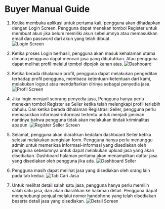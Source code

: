 # Buyer Manual Guide

1. Ketika membuka aplikasi untuk pertama kali, pengguna akan dihadapkan dengan Login Screen. Pengguna dapat menekan tombol Register untuk membuat akun jika belum memiliki akun sebelumnya atau memasukkan email dan password dari akun yang telah dibuat.<br>
![Login Screen](https://firebasestorage.googleapis.com/v0/b/wirajasa-bisnis.appspot.com/o/screenshot%2FWhatsApp%20Image%202022-12-11%20at%2012.48.47%20PM.jpeg?alt=media&token=f417bb82-d8e1-4111-b488-7af1b858a17b)

2. Ketika proses Login berhasil, pengguna akan masuk kehalaman utama dimana pengguna dapat mencari jasa yang dibutuhkan. Atau pengguna dapat melihat profil melalui tombol dipojok kanan atas.
![Dashboard](https://firebasestorage.googleapis.com/v0/b/wirajasa-bisnis.appspot.com/o/screenshot%2FWhatsApp%20Image%202022-12-11%20at%2012.48.46%20PM.jpeg?alt=media&token=bb87d65b-b649-4be6-afa1-0ee1bd0f30c7)

3. Ketika berada dihalaman profil, pengguna dapat melakukan pengeditan terhadap profil pengguna, membaca ketentuan-ketentuan dari kami, melakukan logout atau mendaftarkan dirinya sebagai penyedia jasa.
![Profil Screen](https://firebasestorage.googleapis.com/v0/b/wirajasa-bisnis.appspot.com/o/screenshot%2FWhatsApp%20Image%202022-12-11%20at%2012.48.46%20PM(1).jpeg?alt=media&token=ed1938e5-4d7d-4ce6-9360-82a53688541a)

4. Jika ingin menjadi seorang penyedia jasa, Pengguna hanya perlu menekan tombol Register as Seller ketika telah melengkapi profil terlebih dahulu. Dan ketika berada dihalaman Registrasi Seller, pengguna perlu memasukkan informasi-informasi tertentu untuk menjadi jaminan nantinya bahwa pengguna tidak akan melakukan tindak kriminalitas apapun.
![Register Seller Screen](https://firebasestorage.googleapis.com/v0/b/wirajasa-bisnis.appspot.com/o/screenshot%2FWhatsApp%20Image%202022-12-11%20at%2012.48.45%20PM.jpeg?alt=media&token=081fec55-9a56-492a-b6af-e2e2186d111d)

5. Selamat, pengguna akan diarahkan kedalam dashboard Seller ketika selesai melakukan pengisian form. Pengguna hanya perlu menunggu admin untuk memeriksa informasi-informasi yang disediakan oleh pengguna sebelumnya untuk dapat melakukan upload jasa yang akan disediakan. Dashboard halaman pertama akan menampilkan daftar jasa yang disediakan oleh pengguna jika ada.
![Dashboard Seller](https://firebasestorage.googleapis.com/v0/b/wirajasa-bisnis.appspot.com/o/screenshot%2FWhatsApp%20Image%202022-12-11%20at%201.16.06%20PM.jpeg?alt=media&token=17acda38-3066-48ef-94e4-31460c0ee67b)

6. Pengguna masih dapat melihat jasa yang disediakan oleh orang lain pada tab kedua.
![Tab Cari Jasa](https://firebasestorage.googleapis.com/v0/b/wirajasa-bisnis.appspot.com/o/screenshot%2FWhatsApp%20Image%202022-12-11%20at%201.19.07%20PM.jpeg?alt=media&token=aff4587f-cfe8-44ae-b4bb-a21c3408aece)

7. Untuk melihat detail salah satu jasa, pengguna hanya perlu memilih salah satu jasa, dan akan diarahkan ke halaman detail. Pengguna dapat menghubungi penjual melalui nomor handphone yang telah disediakan beserta detail jasa yang disediakan.
![Detail Screen](https://firebasestorage.googleapis.com/v0/b/wirajasa-bisnis.appspot.com/o/screenshot%2FWhatsApp%20Image%202022-12-11%20at%2012.52.31%20PM.jpeg?alt=media&token=938a3ee1-c680-43c5-853d-07c71002da55)
